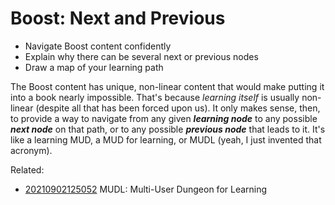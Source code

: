 # Boost: Next and Previous

* Navigate Boost content confidently
* Explain why there can be several next or previous nodes
* Draw a map of your learning path

The Boost content has unique, non-linear content that would make putting
it into a book nearly impossible. That's because *learning itself* is
usually non-linear (despite all that has been forced upon us). It only
makes sense, then, to provide a way to navigate from any given
***learning node*** to any possible ***next node*** on that path, or to
any possible ***previous node*** that leads to it. It's like a learning
MUD, a MUD for learning, or MUDL (yeah, I just invented that acronym).

Related:

* [20210902125052](/20210902125052/) MUDL: Multi-User Dungeon for Learning
